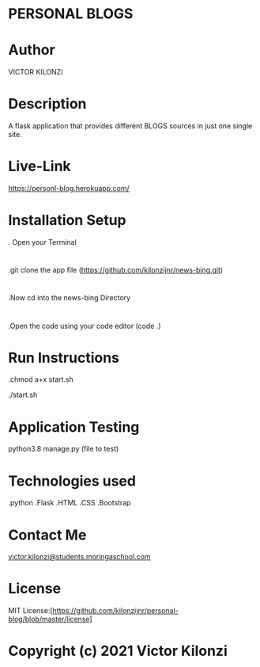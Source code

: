 # PERSONAL BLOGS
#
# Author
VICTOR KILONZI
#
# Description
A flask application that provides different BLOGS sources in just one single site.

# Live-Link
 https://personl-blog.herokuapp.com/
 #
# Installation Setup
. Open your Terminal
#
.git clone the app file (https://github.com/kilonzijnr/news-bing.git)
#
.Now cd into the news-bing Directory 
#

.Open the code using your code editor (code .)

# Run Instructions

.chmod a+x start.sh

./start.sh

# Application Testing
python3.8 manage.py (file to test)

# Technologies used
.python
.Flask
.HTML
.CSS
.Bootstrap

# Contact Me
victor.kilonzi@students.moringaschool.com

# License
MIT License:[https://github.com/kilonzijnr/personal-blog/blob/master/license]

# Copyright (c) 2021 Victor Kilonzi
